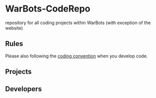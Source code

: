 WarBots-CodeRepo
================

repository for all coding projects within WarBots (with exception of the website)

Rules
-----
Please also following the [coding convention](https://github.com/uWaterloo-IEEE-StudentBranch/WarBots-CodeRepo/blob/master/CodingConvention.md) when you develop code.

Projects
--------

Developers
----------
